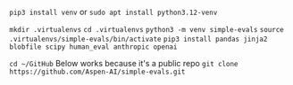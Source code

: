 `pip3 install venv`
or 
`sudo apt install python3.12-venv`

`mkdir .virtualenvs`
`cd .virtualenvs`
`python3 -m venv simple-evals`
`source .virtualenvs/simple-evals/bin/activate`
`pip3 install pandas jinja2 blobfile scipy human_eval anthropic openai`

`cd ~/GitHub`
Below works because it's a public repo
`git clone https://github.com/Aspen-AI/simple-evals.git`
